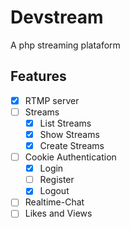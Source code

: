 # Devstream

A php streaming plataform

## Features

-   [x] RTMP server
-   [ ] Streams
    -   [x] List Streams
    -   [x] Show Streams
    -   [x] Create Streams
-   [ ] Cookie Authentication
    -   [x] Login
    -   [ ] Register
    -   [x] Logout
-   [ ] Realtime-Chat
-   [ ] Likes and Views
